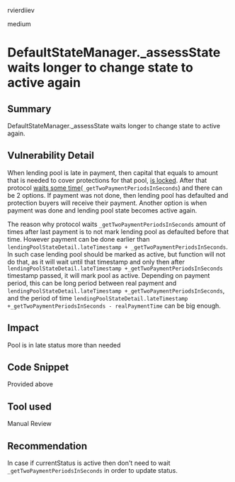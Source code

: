rvierdiiev

medium

# DefaultStateManager._assessState waits longer to change state to active again

## Summary
DefaultStateManager._assessState waits longer to change state to active again.
## Vulnerability Detail
When lending pool is late in payment, then capital that equals to amount that is needed to cover protections for that pool, [is locked](https://github.com/sherlock-audit/2023-02-carapace/blob/main/contracts/core/pool/ProtectionPool.sol#L415-L422).
After that protocol [waits some time](https://github.com/sherlock-audit/2023-02-carapace/blob/main/contracts/core/DefaultStateManager.sol#L341-L345)(`_getTwoPaymentPeriodsInSeconds`) and there can be 2 options. If payment was not done, then lending pool has defaulted and protection buyers will receive their payment.
Another option is when payment was done and lending pool state becomes active again.

The reason why protocol waits `_getTwoPaymentPeriodsInSeconds` amount of times after last payment is to not mark lending pool as defaulted before that time.
However payment can be done earlier than `lendingPoolStateDetail.lateTimestamp + _getTwoPaymentPeriodsInSeconds`. In such case lending pool should be marked as active, but function will not do that, as it will wait until that timestamp and only then after `lendingPoolStateDetail.lateTimestamp +_getTwoPaymentPeriodsInSeconds` timestamp passed, it will mark pool as active.
Depending on payment period, this can be long period between real payment and `lendingPoolStateDetail.lateTimestamp +_getTwoPaymentPeriodsInSeconds`, and the period of time `lendingPoolStateDetail.lateTimestamp +_getTwoPaymentPeriodsInSeconds - realPaymentTime` can be big enough. 
## Impact
Pool is in late status more than needed
## Code Snippet
Provided above
## Tool used

Manual Review

## Recommendation
In case if currentStatus is active then don't need to wait `_getTwoPaymentPeriodsInSeconds` in order to update status.
